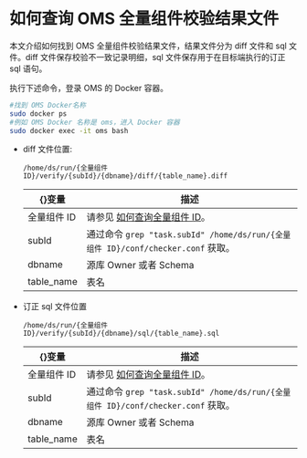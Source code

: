 # 如何查询 OMS 全量组件校验结果文件

本文介绍如何找到 OMS 全量组件校验结果文件，结果文件分为 diff 文件和 sql 文件。diff 文件保存校验不一致记录明细，sql 文件保存用于在目标端执行的订正 sql 语句。

执行下述命令，登录 OMS 的 Docker 容器。

```bash
#找到 OMS Docker名称
sudo docker ps
#例如 OMS Docker 名称是 oms，进入 Docker 容器
sudo docker exec -it oms bash
```

* diff 文件位置:

   `/home/ds/run/{全量组件 ID}/verify/{subId}/{dbname}/diff/{table_name}.diff`

   |    {}变量    |                              描述                               |
   |------------|---------------------------------------------------------------|
   | 全量组件 ID    | 请参见 [如何查询全量组件 ID](1.how-to-find-full-task-id.md)。                                             |
   | subId      | 通过命令 `grep "task.subId" /home/ds/run/{全量组件 ID}/conf/checker.conf` 获取。 |
   | dbname     | 源库 Owner 或者 Schema                                             |
   | table_name | 表名                                                            |

* 订正 sql 文件位置

   `/home/ds/run/{全量组件 ID}/verify/{subId}/{dbname}/sql/{table_name}.sql`

   |    {}变量    |                              描述                               |
   |------------|---------------------------------------------------------------|
   | 全量组件 ID    | 请参见 [如何查询全量组件 ID](1.how-to-find-full-task-id.md)。                                             |
   | subId      | 通过命令 `grep "task.subId" /home/ds/run/{全量组件 ID}/conf/checker.conf` 获取。 |
   | dbname     | 源库 Owner 或者 Schema                                             |
   | table_name | 表名                                                            |
